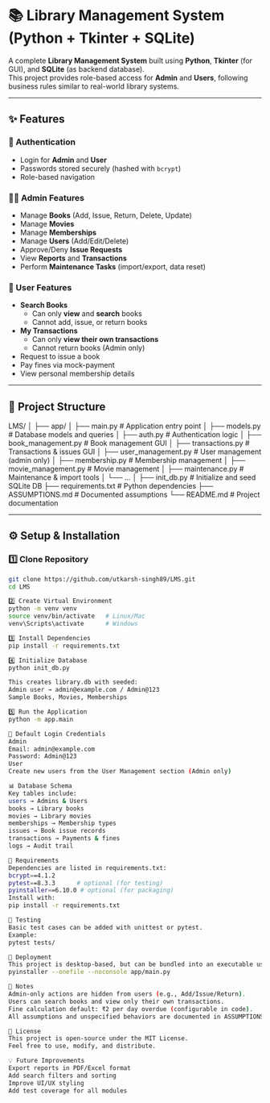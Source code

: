 # 📚 Library Management System (Python + Tkinter + SQLite)

A complete **Library Management System** built using **Python**, **Tkinter** (for GUI), and **SQLite** (as backend database).  
This project provides role-based access for **Admin** and **Users**, following business rules similar to real-world library systems.

---

## ✨ Features

### 🔑 Authentication
- Login for **Admin** and **User**
- Passwords stored securely (hashed with `bcrypt`)
- Role-based navigation

### 👩‍💼 Admin Features
- Manage **Books** (Add, Issue, Return, Delete, Update)
- Manage **Movies**
- Manage **Memberships**
- Manage **Users** (Add/Edit/Delete)
- Approve/Deny **Issue Requests**
- View **Reports** and **Transactions**
- Perform **Maintenance Tasks** (import/export, data reset)

### 👤 User Features
- **Search Books**  
  - Can only **view** and **search** books  
  - Cannot add, issue, or return books
- **My Transactions**  
  - Can only **view their own transactions**  
  - Cannot return books (Admin only)
- Request to issue a book
- Pay fines via mock-payment
- View personal membership details

---

## 📂 Project Structure
LMS/
│
├── app/
│ ├── main.py # Application entry point
│ ├── models.py # Database models and queries
│ ├── auth.py # Authentication logic
│ ├── book_management.py # Book management GUI
│ ├── transactions.py # Transactions & issues GUI
│ ├── user_management.py # User management (admin only)
│ ├── membership.py # Membership management
│ ├── movie_management.py # Movie management
│ ├── maintenance.py # Maintenance & import tools
│ └── ...
│
├── init_db.py # Initialize and seed SQLite DB
├── requirements.txt # Python dependencies
├── ASSUMPTIONS.md # Documented assumptions
└── README.md # Project documentation



---

## ⚙️ Setup & Installation

### 1️⃣ Clone Repository
```bash
git clone https://github.com/utkarsh-singh89/LMS.git
cd LMS

2️⃣ Create Virtual Environment
python -m venv venv
source venv/bin/activate   # Linux/Mac
venv\Scripts\activate      # Windows

3️⃣ Install Dependencies
pip install -r requirements.txt

4️⃣ Initialize Database
python init_db.py

This creates library.db with seeded:
Admin user → admin@example.com / Admin@123
Sample Books, Movies, Memberships

5️⃣ Run the Application
python -m app.main

🔐 Default Login Credentials
Admin
Email: admin@example.com
Password: Admin@123
User
Create new users from the User Management section (Admin only)

📊 Database Schema
Key tables include:
users → Admins & Users
books → Library books
movies → Library movies
memberships → Membership types
issues → Book issue records
transactions → Payments & fines
logs → Audit trail

🧾 Requirements
Dependencies are listed in requirements.txt:
bcrypt==4.1.2
pytest==8.3.3      # optional (for testing)
pyinstaller==6.10.0 # optional (for packaging)
Install with:
pip install -r requirements.txt

🧪 Testing
Basic test cases can be added with unittest or pytest.
Example:
pytest tests/

🚀 Deployment
This project is desktop-based, but can be bundled into an executable using PyInstaller:
pyinstaller --onefile --noconsole app/main.py

📌 Notes
Admin-only actions are hidden from users (e.g., Add/Issue/Return).
Users can search books and view only their own transactions.
Fine calculation default: ₹2 per day overdue (configurable in code).
All assumptions and unspecified behaviors are documented in ASSUMPTIONS.md.

📝 License
This project is open-source under the MIT License.
Feel free to use, modify, and distribute.

💡 Future Improvements
Export reports in PDF/Excel format
Add search filters and sorting
Improve UI/UX styling
Add test coverage for all modules

